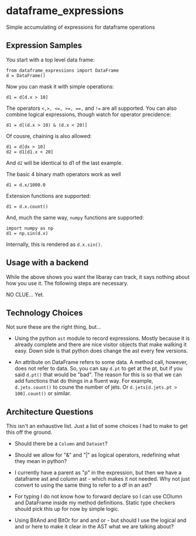 # dataframe_expressions
 Simple accumulating of expressions for dataframe operations

## Expression Samples

You start with a top level data frame:

```
from dataframe_expressions import DataFrame
d = DataFrame()
```

Now you can mask it with simple operations:

```
d1 = d[d.x > 10]
```

The operators `<,>, <=, >=, ==,` and `!=` are all supported. You can also combine logical expressions, though watch for operator precidence:

```
d1 = d[(d.x > 10) & (d.x < 20)]
```

Of cousre, chaining is also allowed:

```
d1 = d[dx > 10]
d2 = d1[d1.x < 20]
```

And `d2` will be identical to d1 of the last example.

The basic 4 binary math operators work as well

```
d1 = d.x/1000.0
```

Extension functions are supported:

```
d1 = d.x.count()
```

And, much the same way, `numpy` functions are supported:

```
import numpy as np
d1 = np.sin(d.x)
```

Internally, this is rendered as `d.x.sin()`.

## Usage with a backend

While the above shows you want the libaray can track, it says nothing about how you use it. The following steps are necessary.

NO CLUE... Yet.

## Technology Choices

Not sure these are the right thing, but...

- Using the python `ast` module to record expressions. Mostly because it is already complete and there are nice visitor objects that make walking it easy. Down side is that python does change the ast every few versions.

- An attribute on DataFrame refers to some data. A method call, however, does not refer to data. So, you can say `d.pt` to get at the pt, but if you said `d.pt()` that would be "bad". The reason for this is so that we can add functions that do things in a fluent way. For example, `d.jets.count()` to coune the number of jets. Or `d.jets[d.jets.pt > 100].count()` or similar.

## Architecture Questions

This isn't an exhaustive list. Just a list of some choices I had to make to get this off the ground.

- Should there be a `Column` and `Dataset`?

- Should we allow for "&" and "|" as logical operators, redefining what they mean in python?

- I currently have a parent as "p" in the expression, but then we have a dataframe ast and column ast - which makes it not needed. Why not just convert to using the same thing to refer to a df in an ast?

- For typing I do not know how to forward declare so I can use COlumn and DataFrame inside my method definitions. Static type checkers should pick this up for now by simple logic.

- Using BitAnd and BitOr for and and or - but should I use the logical and and or here to make it clear in the AST what we are talking about?
